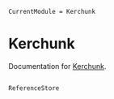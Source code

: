 ```@meta
CurrentModule = Kerchunk
```

# Kerchunk

Documentation for [Kerchunk](https://github.com/JuliaIO/Kerchunk.jl).

```@index
```

```@docs
ReferenceStore
```
